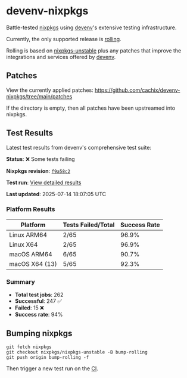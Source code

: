 # devenv-nixpkgs

Battle-tested [nixpkgs](https://github.com/NixOS/nixpkgs) using [devenv](https://devenv.sh/)'s extensive testing infrastructure.

Currently, the only supported release is [rolling](https://github.com/cachix/devenv-nixpkgs/tree/rolling).

Rolling is based on [nixpkgs-unstable](https://github.com/NixOS/nixpkgs/tree/nixpkgs-unstable)
plus any patches that improve the integrations and services offered by [devenv](https://github.com/cachix/devenv).

## Patches

View the currently applied patches: https://github.com/cachix/devenv-nixpkgs/tree/main/patches

If the directory is empty, then all patches have been upstreamed into nixpkgs.

## Test Results

Latest test results from devenv's comprehensive test suite:

<!-- TEST_RESULTS_START -->
**Status**: ❌ Some tests failing

**Nixpkgs revision**: [`f9a58c2`](https://github.com/NixOS/nixpkgs/commit/f9a58c292a040b1d851e0153fbc328cc7d4a1b81)

**Test run**: [View detailed results](https://github.com/cachix/devenv-nixpkgs/actions/runs/16262743507)

**Last updated**: 2025-07-14 18:07:05 UTC

### Platform Results

| Platform | Tests Failed/Total | Success Rate |
|----------|-------------------|--------------|
| Linux ARM64 | 2/65 | 96.9% |
| Linux X64 | 2/65 | 96.9% |
| macOS ARM64 | 6/65 | 90.7% |
| macOS X64 (13) | 5/65 | 92.3% |

### Summary

- **Total test jobs**: 262
- **Successful**: 247 ✅
- **Failed**: 15 ❌
- **Success rate**: 94%

<!-- TEST_RESULTS_END -->

## Bumping nixpkgs

```
git fetch nixpkgs
git checkout nixpkgs/nixpkgs-unstable -B bump-rolling
git push origin bump-rolling -f
```

Then trigger a new test run on the [CI](https://github.com/cachix/devenv-nixpkgs/actions/workflows/devenv.yml).
